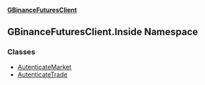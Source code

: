 #### [GBinanceFuturesClient](./index.md 'index')
## GBinanceFuturesClient.Inside Namespace
### Classes
- [AutenticateMarket](./GBinanceFuturesClient-Inside-AutenticateMarket.md 'GBinanceFuturesClient.Inside.AutenticateMarket')
- [AutenticateTrade](./GBinanceFuturesClient-Inside-AutenticateTrade.md 'GBinanceFuturesClient.Inside.AutenticateTrade')
